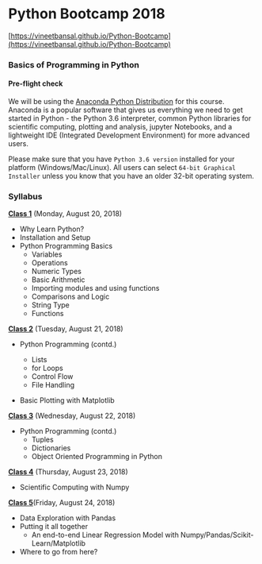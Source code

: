 # Python Bootcamp 2018

[https://vineetbansal.github.io/Python-Bootcamp](https://vineetbansal.github.io/Python-Bootcamp)

### Basics of Programming in Python

#### Pre-flight check

We will be using the [Anaconda Python Distribution](https://www.anaconda.com/download) for this course. Anaconda is a popular software that gives us everything we need to get started in Python - the Python 3.6 interpreter, common Python libraries for scientific computing, plotting and analysis, jupyter Notebooks, and a lightweight IDE (Integrated Development Environment) for more advanced users.

Please make sure that you have `Python 3.6 version` installed for your platform (Windows/Mac/Linux). All users can select `64-bit Graphical Installer` unless you know that you have an older 32-bit operating system.

### Syllabus

[**Class 1**](Class%201/README.md) (Monday, August 20, 2018)

- Why Learn Python?
- Installation and Setup
- Python Programming Basics
  -	Variables
  - Operations
  - Numeric Types
  - Basic Arithmetic
  -	Importing modules and using functions
  -	Comparisons and Logic
  - String Type
  -	Functions
  
[**Class 2**](Class%202/README.md) (Tuesday, August 21, 2018)

- Python Programming (contd.)
   - Lists
   - for Loops
   - Control Flow
   - File Handling

- Basic Plotting with Matplotlib

[**Class 3**](Class%203/README.md) (Wednesday, August 22, 2018)

- Python Programming (contd.)
  - Tuples
  - Dictionaries
  - Object Oriented Programming in Python

[**Class 4**](Class%204/README.md) (Thursday, August 23, 2018)

- Scientific Computing with Numpy

[**Class 5**](Class%205/README.md)(Friday, August 24, 2018)

- Data Exploration with Pandas
- Putting it all together
  - An end-to-end Linear Regression Model with Numpy/Pandas/Scikit-Learn/Matplotlib
- Where to go from here?

